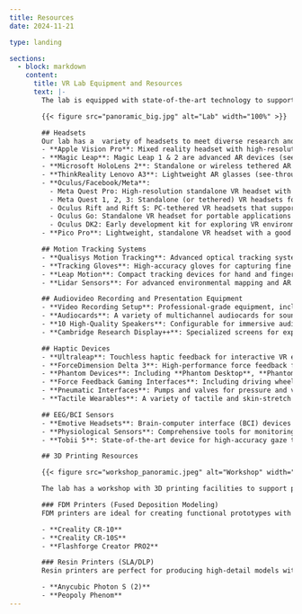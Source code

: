 ```yaml
---
title: Resources
date: 2024-11-21

type: landing

sections:
  - block: markdown
    content:
      title: VR Lab Equipment and Resources
      text: |-
        The lab is equipped with state-of-the-art technology to support cutting-edge research and development in immersive technologies. Our comprehensive range of tools and resources enables innovative experiments and applications in virtual, augmented, and mixed reality (VR/AR/MR), human-computer interaction, and cognitive science. Our lab is designed to accommodate diverse experimental setups, from small-scale studies to large collaborative projects. The space can be configured to meet the specific needs of researchers and developers.

        {{< figure src="panoramic_big.jpg" alt="Lab" width="100%" >}}

        ## Headsets  
        Our lab has a  variety of headsets to meet diverse research and development needs. Headsets are available for research projects, student training, collaborative activities, and teaching.  
        - **Apple Vision Pro**: Mixed reality headset with high-resolution displays, stereo pass-through, eye and hand tracking.  
        - **Magic Leap**: Magic Leap 1 & 2 are advanced AR devices (see-through) designed for spatial computing and collaborative AR applications.  
        - **Microsoft HoloLens 2**: Standalone or wireless tethered AR headset (see-through) for holographic experiences.  
        - **ThinkReality Lenovo A3**: Lightweight AR glasses (see-through) for enterprise applications.  
        - **Oculus/Facebook/Meta**:  
          - Meta Quest Pro: High-resolution standalone VR headset with eye tracking, hand tracking, and color passthrough cameras.  
          - Meta Quest 1, 2, 3: Standalone (or tethered) VR headsets for a wide range of applications with hand tracking and passthrough cameras.  
          - Oculus Rift and Rift S: PC-tethered VR headsets that support high-quality graphics.  
          - Oculus Go: Standalone VR headset for portable applications requiring rotation tracking only.  
          - Oculus DK2: Early development kit for exploring VR environments.  
        - **Pico Pro**: Lightweight, standalone VR headset with a good passthrough color camera.  

        ## Motion Tracking Systems  
        - **Qualisys Motion Tracking**: Advanced optical tracking system with a **large tracking area**, ideal for precise motion capture and spatial analysis.  
        - **Tracking Gloves**: High-accuracy gloves for capturing fine hand movements and gestures.  
        - **Leap Motion**: Compact tracking devices for hand and finger movements in VR/AR applications.  
        - **Lidar Sensors**: For advanced environmental mapping and AR integration.  

        ## Audiovideo Recording and Presentation Equipment  
        - **Video Recording Setup**: Professional-grade equipment, including black/white/green backdrops, stage lights, and contact microphones.  
        - **Audiocards**: A variety of multichannel audiocards for sound research.  
        - **10 High-Quality Speakers**: Configurable for immersive audio experiences and spatial sound research.  
        - **Cambridge Research Display++**: Specialized screens for experiments requiring precise visual presentation.  

        ## Haptic Devices  
        - **Ultraleap**: Touchless haptic feedback for interactive VR experiences.  
        - **ForceDimension Delta 3**: High-performance force feedback for advanced interaction.  
        - **Phantom Devices**: Including **Phantom Desktop**, **Phantom Omni**, and **Phantom Premium**, offering detailed force feedback for tactile exploration and manipulation.  
        - **Force Feedback Gaming Interfaces**: Including driving wheels and joysticks.  
        - **Pneumatic Interfaces**: Pumps and valves for pressure and vacuum applications.  
        - **Tactile Wearables**: A variety of tactile and skin-stretch devices.  

        ## EEG/BCI Sensors  
        - **Emotive Headsets**: Brain-computer interface (BCI) devices for recording EEG signals.  
        - **Physiological Sensors**: Comprehensive tools for monitoring biometric data, enabling studies of human responses in immersive environments.  
        - **Tobii 5**: State-of-the-art device for high-accuracy gaze tracking.

        ## 3D Printing Resources

        {{< figure src="workshop_panoramic.jpeg" alt="Workshop" width="100%" >}}

        The lab has a workshop with 3D printing facilities to support prototyping, experimentation, and development of physical models and devices. Our printers are categorized into **FDM (Fused Deposition Modeling)** and **Resin (SLA/DLP)** printing technologies to meet a wide range of needs.

        ### FDM Printers (Fused Deposition Modeling)
        FDM printers are ideal for creating functional prototypes with different materials and large models. 

        - **Creality CR-10**  
        - **Creality CR-10S**  
        - **Flashforge Creator PRO2**

        ### Resin Printers (SLA/DLP)
        Resin printers are perfect for producing high-detail models with smooth finishes.

        - **Anycubic Photon S (2)**  
        - **Peopoly Phenom**
---
```

